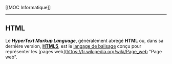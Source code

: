 [[MOC Informatique]]

---

## HTML

Le _**HyperText Markup Language**_, généralement abrégé **HTML** ou, dans sa dernière version, **[HTML5](https://fr.wikipedia.org/wiki/HTML5 "HTML5")**, est le [langage de balisage](https://fr.wikipedia.org/wiki/Langage_de_balisage "Langage de balisage") conçu pour représenter les [pages web](https://fr.wikipedia.org/wiki/Page_web "Page web".